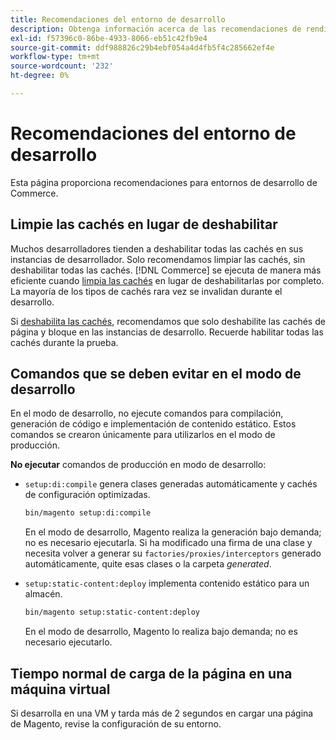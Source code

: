 ```yaml
---
title: Recomendaciones del entorno de desarrollo
description: Obtenga información acerca de las recomendaciones de rendimiento para configurar su entorno de desarrollo local de Adobe Commerce.
exl-id: f57396c0-86be-4933-8066-eb51c42fb9e4
source-git-commit: ddf988826c29b4ebf054a4d4fb5f4c285662ef4e
workflow-type: tm+mt
source-wordcount: '232'
ht-degree: 0%

---
```


# Recomendaciones del entorno de desarrollo

Esta página proporciona recomendaciones para entornos de desarrollo de Commerce.

## Limpie las cachés en lugar de deshabilitar

Muchos desarrolladores tienden a deshabilitar todas las cachés en sus instancias de desarrollador. Solo recomendamos limpiar las cachés, sin deshabilitar todas las cachés. [!DNL Commerce] se ejecuta de manera más eficiente cuando [limpia las cachés](../configuration/cli/manage-cache.md#clean-and-flush-cache-types) en lugar de deshabilitarlas por completo. La mayoría de los tipos de cachés rara vez se invalidan durante el desarrollo.

Si [deshabilita las cachés](../configuration/cli/manage-cache.md#enable-or-disable-cache-types), recomendamos que solo deshabilite las cachés de página y bloque en las instancias de desarrollo. Recuerde habilitar todas las cachés durante la prueba.

## Comandos que se deben evitar en el modo de desarrollo

En el modo de desarrollo, no ejecute comandos para compilación, generación de código e implementación de contenido estático. Estos comandos se crearon únicamente para utilizarlos en el modo de producción.

**No ejecutar** comandos de producción en modo de desarrollo:

* `setup:di:compile` genera clases generadas automáticamente y cachés de configuración optimizadas.

  ```bash
  bin/magento setup:di:compile
  ```

  En el modo de desarrollo, Magento realiza la generación bajo demanda; no es necesario ejecutarla. Si ha modificado una firma de una clase y necesita volver a generar su `factories/proxies/interceptors` generado automáticamente, quite esas clases o la carpeta _generated_.

* `setup:static-content:deploy` implementa contenido estático para un almacén.

  ```bash
  bin/magento setup:static-content:deploy
  ```

  En el modo de desarrollo, Magento lo realiza bajo demanda; no es necesario ejecutarlo.

## Tiempo normal de carga de la página en una máquina virtual

Si desarrolla en una VM y tarda más de 2 segundos en cargar una página de Magento, revise la configuración de su entorno.
